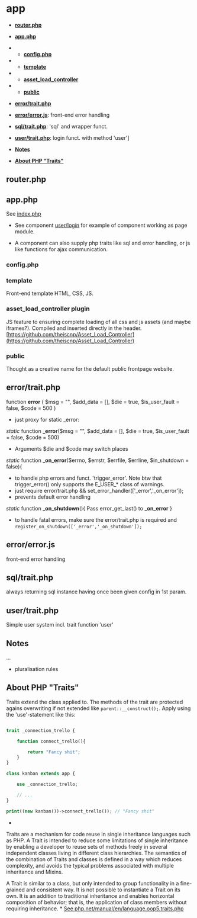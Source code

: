 # app #

- [__router.php__](#routerphp)

- [__app.php__](#appphp)

- - [__config.php__](#configphp)

- - [__template__](#template)

- - [__asset_load_controller__](#asset_load_controller-plugin)

- - [__public__](#public)

- [__error/trait.php__](#errortraitphp)

- [__error/error.js__](#errorerrorjs): front-end error handling

- [__sql/trait.php__](#sqltraitphp): 'sql' and wrapper funct.

- [__user/trait.php__](#usertraitphp): login funct. with method 'user']


- [__Notes__](#notes)
- [__About PHP "Traits"__](#about-php-traits)


## router.php ##



## app.php ##

See [index.php](index.php)

 - See component [user/login](user/login) for example of component working as page module.

 - A component can also supply php traits like sql and error handling, or js like functions for ajax communication.


### config.php ###



### template ###

Front-end template HTML, CSS, JS.


### asset_load_controller plugin ###

JS feature to ensuring complete loading of all css and js assets (and maybe iframes?).
Compiled and inserted directly in the header.
[https://github.com/theiscnp/Asset_Load_Controller](https://github.com/theiscnp/Asset_Load_Controller)


### public ###

Thought as a creative name for the default public frontpage website.


## error/trait.php ##

function __error__ ( $msg = "", $add_data = [], $die = true, $is_user_fault = false, $code = 500 )
- just proxy for static \_error:

*static* function __\_error__($msg = "", $add_data = [], $die = true, $is_user_fault = false, $code = 500)
- Arguments $die and $code may switch places

*static* function __\_on_error__($errno, $errstr, $errfile, $errline, $in_shutdown = false){
- to handle php errors and funct. 'trigger_error'. Note btw that trigger_error() only supports the E_USER_* class of warnings.
- just require error/trait.php && set_error_handler(['_error','\_on_error']);
- prevents default error handling

*static* function __\_on_shutdown__(){ Pass error_get_last() to __\_on_error__ }
- to handle fatal errors, make sure the error/trait.php is required and `register_on_shutdown(['_error','_on_shutdown']);`


## error/error.js ##

front-end error handling


## sql/trait.php ##

always returning sql instance having once been given config in 1st param.


## user/trait.php ##

Simple user system incl. trait function 'user'



## Notes ##

...
- pluralisation rules



## About PHP "Traits" ##

Traits extend the class applied to.
The methods of the trait are protected agains overwriting if not extended like `parent::__construct();`.
Apply using the 'use'-statement like this:

```php

trait _connection_trello {

	function connect_trello(){

		return "Fancy shit";
	}
}

class kanban extends app {

	use _connection_trello;

	// ...
}

print((new kanban())->connect_trello()); // "Fancy shit"

```

*
Traits are a mechanism for code reuse in single inheritance languages such as PHP. A Trait is intended to reduce some limitations of single inheritance by enabling a developer to reuse sets of methods freely in several independent classes living in different class hierarchies. The semantics of the combination of Traits and classes is defined in a way which reduces complexity, and avoids the typical problems associated with multiple inheritance and Mixins.

A Trait is similar to a class, but only intended to group functionality in a fine-grained and consistent way. It is not possible to instantiate a Trait on its own. It is an addition to traditional inheritance and enables horizontal composition of behavior; that is, the application of class members without requiring inheritance.
*
[See php.net/manual/en/language.oop5.traits.php](https://www.php.net/manual/en/language.oop5.traits.php)
